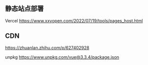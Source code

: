 ## 静态站点部署
Vercel
https://www.xxyopen.com/2022/07/19/tools/pages_host.html

## CDN

https://zhuanlan.zhihu.com/p/627402928

unpkg
https://www.unpkg.com/vue@3.3.4/package.json